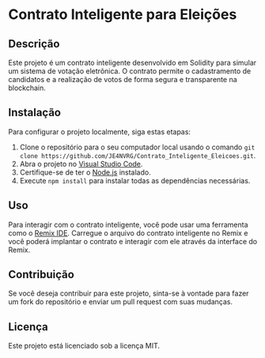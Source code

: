 # Contrato Inteligente para Eleições

## Descrição

Este projeto é um contrato inteligente desenvolvido em Solidity para simular um sistema de votação eletrônica. O contrato permite o cadastramento de candidatos e a realização de votos de forma segura e transparente na blockchain.

## Instalação

Para configurar o projeto localmente, siga estas etapas:

1. Clone o repositório para o seu computador local usando o comando `git clone https://github.com/JE4NVRG/Contrato_Inteligente_Eleicoes.git`.
2. Abra o projeto no [Visual Studio Code](https://code.visualstudio.com/).
3. Certifique-se de ter o [Node.js](https://nodejs.org/) instalado.
4. Execute `npm install` para instalar todas as dependências necessárias.

## Uso

Para interagir com o contrato inteligente, você pode usar uma ferramenta como o [Remix IDE](https://remix.ethereum.org/). Carregue o arquivo do contrato inteligente no Remix e você poderá implantar o contrato e interagir com ele através da interface do Remix.

## Contribuição

Se você deseja contribuir para este projeto, sinta-se à vontade para fazer um fork do repositório e enviar um pull request com suas mudanças.

## Licença

Este projeto está licenciado sob a licença MIT.

